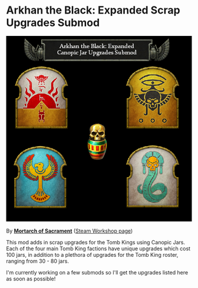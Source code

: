 # Arkhan the Black: Expanded Scrap Upgrades Submod

![Arkhan the Black: Expanded Scrap Upgrades Submod](https://github.com/Warhammer-Mods/assets/blob/master/mods/arkhan_scrap_upgrades/steam_workshop.png?raw=1)

By **[Mortarch of Sacrament](https://github.com/Zalbardeon)** ([Steam Workshop page](https://steamcommunity.com/id/Zalbardeon/myworkshopfiles/))

This mod adds in scrap upgrades for the Tomb Kings using Canopic Jars. Each of the four main Tomb King factions have unique upgrades which cost 100 jars, in addition to a plethora of upgrades for the Tomb King roster, ranging from 30 - 80 jars.

I'm currently working on a few submods so I'll get the upgrades listed here as soon as possible!
